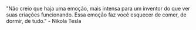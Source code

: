 "Não creio que haja uma emoção, mais intensa para um inventor do que ver suas criações funcionando. 
Essa emoção faz você esquecer de comer, de dormir, de tudo." - Nikola Tesla
